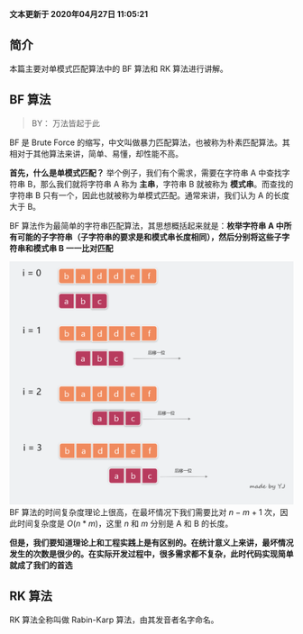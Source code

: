 **文本更新于 2020年04月27日 11:05:21**
## 简介
本篇主要对单模式匹配算法中的 BF 算法和 RK 算法进行讲解。

## BF 算法
> BY： 万法皆起于此

BF 是 Brute Force 的缩写，中文叫做暴力匹配算法，也被称为朴素匹配算法。其相对于其他算法来讲，简单、易懂，却性能不高。

**首先，什么是单模式匹配？**
举个例子，我们有个需求，需要在字符串 A 中查找字符串 B，那么我们就将字符串 A 称为 **主串**，字符串 B 就被称为 **模式串**。而查找的字符串 B 只有一个，因此也就被称为单模式匹配。通常来讲，我们认为 A 的长度大于 B。

BF 算法作为最简单的字符串匹配算法，其思想概括起来就是：**枚举字符串 A 中所有可能的子字符串（子字符串的要求是和模式串长度相同），然后分别将这些子字符串和模式串 B 一一比对匹配**

![](assets/images/brutle-force-algorithm.png)
BF 算法的时间复杂度理论上很高，在最坏情况下我们需要比对 $n-m+1$ 次，因此时间复杂度是 $O(n*m)$，这里 $n$ 和 $m$ 分别是 A 和 B 的长度。

**但是，我们要知道理论上和工程实践上是有区别的。在统计意义上来讲，最坏情况发生的次数是很少的。在实际开发过程中，很多需求都不复杂，此时代码实现简单就成了我们的首选**


## RK 算法
RK 算法全称叫做 Rabin-Karp 算法，由其发音者名字命名。